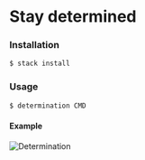 # Stay determined

### Installation

```bash
$ stack install
```

### Usage

```bash
$ determination CMD
```

#### Example

![Determination](http://giphy.com/gifs/determination-3oxRmh6RObIqfhF7ag)
